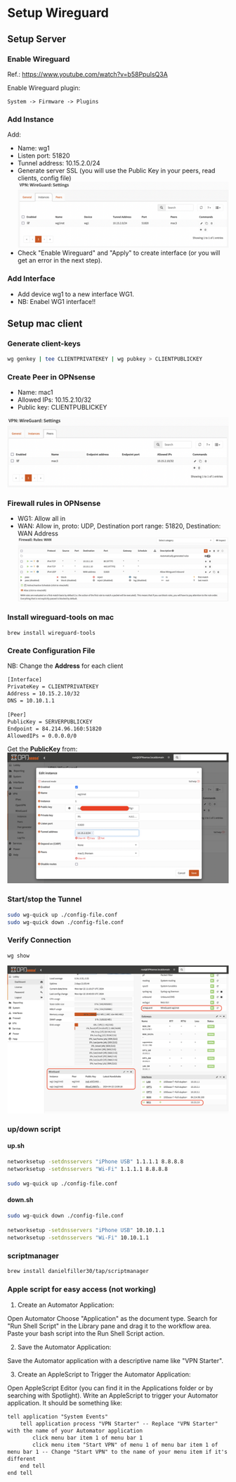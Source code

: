 # Setup Wireguard

## Setup Server
### Enable Wireguard
Ref.: https://www.youtube.com/watch?v=b58PpuIsQ3A

Enable Wireguard plugin:
```
System -> Firmware -> Plugins 
```

### Add Instance
Add:
* Name: wg1
* Listen port: 51820
* Tunnel address: 10.15.2.0/24
* Generate server SSL (you will use the Public Key in your peers, read clients, config file)
![wireguard-instances](wireguard-instances.png)
* Check "Enable Wireguard" and "Apply" to create interface (or you will get an error in the next step).

### Add Interface
* Add device wg1 to a new interface WG1.
* NB: Enabel WG1 interface!!

## Setup mac client
### Generate client-keys
```sh
wg genkey | tee CLIENTPRIVATEKEY | wg pubkey > CLIENTPUBLICKEY
```

### Create Peer in OPNsense
* Name: mac1
* Allowed IPs: 10.15.2.10/32
* Public key: CLIENTPUBLICKEY

![wireguard-peers](wireguard-peers.png)

### Firewall rules in OPNsense
* WG1: Allow all in
* WAN: Allow in, proto: UDP, Destination port range: 51820, Destination: WAN Address
![wireguard-fw-rules](wireguard-fw-rules.png)

### Install wireguard-tools on mac
```
brew install wireguard-tools
```

### Create Configuration File
NB: Change the __Address__ for each client

```
[Interface]
PrivateKey = CLIENTPRIVATEKEY
Address = 10.15.2.10/32
DNS = 10.10.1.1

[Peer]
PublicKey = SERVERPUBLICKEY
Endpoint = 84.214.96.160:51820
AllowedIPs = 0.0.0.0/0
```
Get the __PublicKey__ from:
![opnsense-wireguard-interface-publickey](opnsense-wireguard-interface-publickey.png)

### Start/stop the Tunnel
```sh
sudo wg-quick up ./config-file.conf
sudo wg-quick down ./config-file.conf
```

### Verify Connection
```sh
wg show
```
![opnsense-wireguard-dash](opnsense-wireguard-dash.png)

### up/down script
#### up.sh
```sh
networksetup -setdnsservers "iPhone USB" 1.1.1.1 8.8.8.8
networksetup -setdnsservers "Wi-Fi" 1.1.1.1 8.8.8.8

sudo wg-quick up ./config-file.conf
```
#### down.sh
```sh
sudo wg-quick down ./config-file.conf

networksetup -setdnsservers "iPhone USB" 10.10.1.1
networksetup -setdnsservers "Wi-Fi" 10.10.1.1
```

### scriptmanager
```sh
brew install danielfiller30/tap/scriptmanager
```

### Apple script for easy access (not working)
1. Create an Automator Application:

Open Automator
Choose "Application" as the document type.
Search for "Run Shell Script" in the Library pane and drag it to the workflow area.
Paste your bash script into the Run Shell Script action.

2. Save the Automator Application:

Save the Automator application with a descriptive name like "VPN Starter".

3. Create an AppleScript to Trigger the Automator Application:

Open AppleScript Editor (you can find it in the Applications folder or by searching with Spotlight).
Write an AppleScript to trigger your Automator application. It should be something like:
```
tell application "System Events"
    tell application process "VPN Starter" -- Replace "VPN Starter" with the name of your Automator application
        click menu bar item 1 of menu bar 1
        click menu item "Start VPN" of menu 1 of menu bar item 1 of menu bar 1 -- Change "Start VPN" to the name of your menu item if it's different
    end tell
end tell
```
